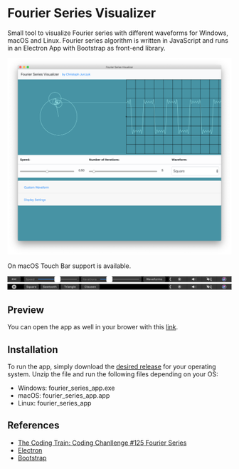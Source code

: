 # Fourier Series Visualizer
Small tool to visualize Fourier series with different waveforms for Windows, macOS and Linux. Fourier series algorithm is written in JavaScript and runs in an Electron App with Bootstrap as front-end library.

<img src="/doc/macOS.png" alt="pcb"/>

On macOS Touch Bar support is available.

<img src="/doc/TouchBar1.png" alt="pcb"/>

<img src="/doc/TouchBar2.png" alt="pcb"/>

## Preview
You can open the app as well in your brower with this [link](https://christophjurczyk.github.io/Fourier_Series_Visualizer/fourierSeries.html).

## Installation
To run the app, simply download the [desired release](https://github.com/christophjurczyk/Fourier_Series_Visualizer/releases) for your operating system. Unzip the file and run the following files depending on your OS:
* Windows: fourier_series_app.exe
* macOS: fourier_series_app.app
* Linux: fourier_series_app

## References
* [The Coding Train: Coding Chanllenge #125 Fourier Series](https://thecodingtrain.com/CodingChallenges/125-fourier-series.html)
* [Electron](https://electronjs.org/)
* [Bootstrap](https://getbootstrap.com/)
